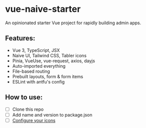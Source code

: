 # vue-naive-starter

An opinionated starter Vue project for rapidly building admin apps.

## Features:

- Vue 3, TypeScript, JSX
- Naive UI, Tailwind CSS, Tabler icons
- Pinia, VueUse, vue-request, axios, dayjs
- Auto-imported everything
- File-based routing
- Prebuilt layouts, form & form items
- ESLint with antfu's config

## How to use:

- [ ] Clone this repo
- [ ] Add name and version to package.json
- [ ] [Configure your icons](https://github.com/antfu/unplugin-icons)

